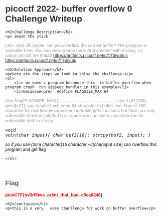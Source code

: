 
<!DOCTYPE html>
<html>
<head> 
    <style>
        body {
            font-family: Arial, sans-serif;
        }
        h1 {
            color: #333;
        }
        h2 {
            color: #666;
        }
        p {
            color: #999;
        }
        .flag {
            color: red;
            font-weight: bold;
        }
    </style>
</head>
<body>
    <h1>picoctf 2022- buffer overflow 0 Challenge Writeup</h1>

    <h2>Challenge Description</h2>
    <p> Smash the stack
Let's start off simple, can you overflow the correct buffer? The program is available here. You can view source here. And connect with it using:
nc saturn.picoctf.net 65443
https://artifacts.picoctf.net/c/174/vuln.c
https://artifacts.picoctf.net/c/174/vuln
</p>

    <h2>Solution Approach</h2>
    <p>Here are the steps we took to solve the challenge:</p>
    <ol>
        <li> we open c program becaouse this  is buffer overflow when  program crash  run sigsegv_handler in this example</li>
        <li>becaosue<pre>  #define FLAGSIZE_MAX 64

char flag[FLAGSIZE_MAX];...............................................
  char buf1[100];
  gets(buf1);</pre>
 you maybe think need 64 character to buffer over flow or 100 character for overflow becaouse volunerable gets functions but thisis not only vulnerable 
function vuln(buf1) as name you can see is main function for vulnerable and so strcpy <pre>void vuln(char *input){
  char buf2[16];
  strcpy(buf2, input);
}
</pre>
so if you use  (20 a character)16 character +4(char*input size) can overflow this program and get flag
           
       
    
    </ol>
<br>
    <h2>Flag</h2>
    <p class="flag">picoCTF{ov3rfl0ws_ar3nt_that_bad_c5ca6248}

</p>

    <h2>Conclusion</h2>
    <p>this is a very   easy chanllenge for work on buffer overflow</p>
</body>
</html>
